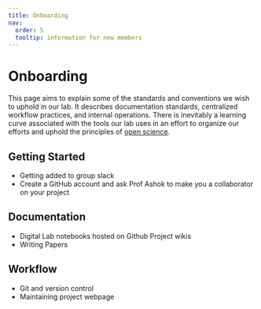 ```yaml
---
title: Onboarding
nav:
  order: 5
  tooltip: information for new members
---
```


# <i class="fas fa-stairs"></i>Onboarding

This page aims to explain some of the standards and conventions we wish to
uphold in our lab. It describes documentation standards, centralized workflow practices,
and internal operations. There is inevitably a learning curve associated with the tools
our lab uses in an effort to organize our efforts and uphold the principles of [open science](https://en.wikipedia.org/wiki/Open_science).

## Getting Started
- Getting added to group slack
- Create a GitHub account and ask Prof Ashok to make you a collaborator on your project

## Documentation
- Digital Lab notebooks hosted on Github Project wikis
- Writing Papers

## Workflow
- Git and version control
- Maintaining project webpage

## 
